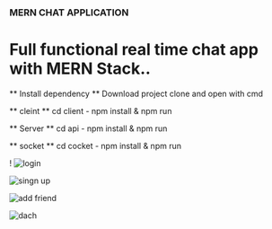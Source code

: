 ### MERN CHAT APPLICATION
# Full functional real time chat app with MERN Stack.. 


** Install dependency **
Download project clone and open with cmd

** cleint **
cd client - npm install & npm run

** Server **
cd api - npm install & npm run

** socket **
cd cocket - npm install & npm run


!
![login](https://user-images.githubusercontent.com/66724840/123305109-2c6b1700-d539-11eb-8045-723b0e95b636.PNG)

![singn up](https://user-images.githubusercontent.com/66724840/123305117-2ecd7100-d539-11eb-9fda-a012a982d6a8.PNG)

![add friend](https://user-images.githubusercontent.com/66724840/123305123-30973480-d539-11eb-9749-c38f9460418f.PNG)

![dach](https://user-images.githubusercontent.com/66724840/123305137-32f98e80-d539-11eb-8da7-b3b6ae47e8d6.PNG)
